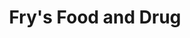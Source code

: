 ---
title: "Fry's Food and Drug"
url: /phoenix/frys-food-and-drug-south-83rd-avenue/
shop: Supermarkt
---